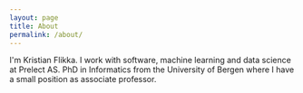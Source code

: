 ```yaml
---
layout: page
title: About
permalink: /about/
---
```


I'm Kristian Flikka. I work with software, machine learning and data science at Prelect AS. PhD in Informatics from the University of Bergen where I have a small position as associate professor.

